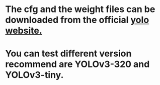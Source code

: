# The cfg and the weight files can be downloaded from the official <a href="https://pjreddie.com/darknet/yolo/" target="_blank">yolo website. </a>

# You can test different version recommend are YOLOv3-320 and YOLOv3-tiny.
